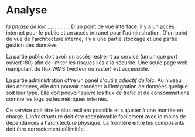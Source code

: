 # Analyse #

*la phrase de loic ...............*
D'un point de vue interface, il y a un accès internet pour le public et un accès intranet pour l'administration.
D'un point de vue de l'architecture interne, il y a une partie stockage et une partie gestion des données

La partie public doit avoir un accès restreint au service (un unique port ouvert :80) afin de limiter les risques liés à la sécurité. Une seule page web manipulant du flux WMS (vecteur ou raster) est accessible.

La partie administration offre un panel d'outils *adjectif de loic*. Au niveau des données, elle doit pouvoir procéder à l'intégration de données quelque soit leur type. Elle doit pouvoir suivre les flux de trafic et de consommations comme les logs ou les métriques internes.

Ce service doit être le plus résilient possible et s'ajuster à une montée en charge. L'infrastructure doit être redéployable facilement avec le moins de dépendances à l'architecture physique.
La frontière entre les composants doit être correctement délimitée.
